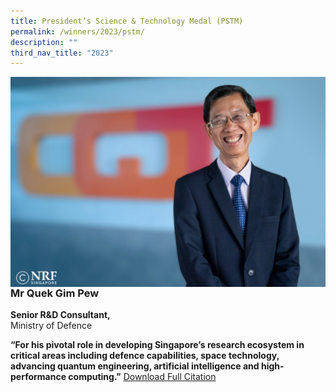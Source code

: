 ```yaml
---
title: President’s Science & Technology Medal (PSTM)
permalink: /winners/2023/pstm/
description: ""
third_nav_title: "2023"
---
```

<img src="/images/Winners/2023/2023-pstm-qgp.jpg" alt="Mr Quek Gim Pew" style="width:550px" align="left">
<br><br><br><br><br><br><br><br><br><br><br><br><br>

### **Mr Quek Gim Pew**

<b>Senior R&amp;D Consultant,</b><br> 
Ministry of Defence  

<b>“For his pivotal role in developing Singapore’s research ecosystem in critical areas including defence capabilities, space technology, advancing quantum engineering, artificial intelligence and high-performance computing.”</b>
[Download Full Citation](/files/Citations/2023/2023-pstm-citation-mr-quek-gim-pew.pdf)